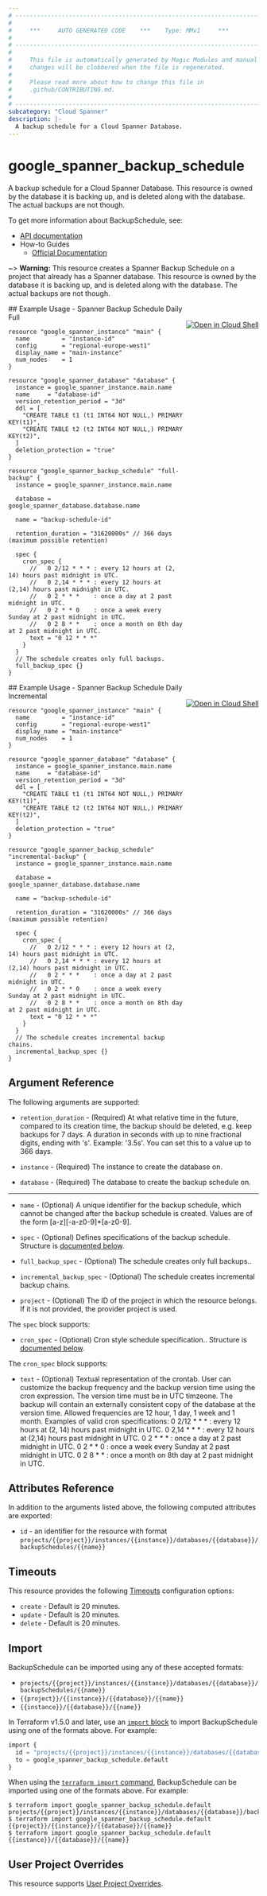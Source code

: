 ```yaml
---
# ----------------------------------------------------------------------------
#
#     ***     AUTO GENERATED CODE    ***    Type: MMv1     ***
#
# ----------------------------------------------------------------------------
#
#     This file is automatically generated by Magic Modules and manual
#     changes will be clobbered when the file is regenerated.
#
#     Please read more about how to change this file in
#     .github/CONTRIBUTING.md.
#
# ----------------------------------------------------------------------------
subcategory: "Cloud Spanner"
description: |-
  A backup schedule for a Cloud Spanner Database.
---
```


# google_spanner_backup_schedule

A backup schedule for a Cloud Spanner Database.
This resource is owned by the database it is backing up, and is deleted along with the database.
The actual backups are not though.


To get more information about BackupSchedule, see:

* [API documentation](https://cloud.google.com/spanner/docs/reference/rest/v1/projects.instances.databases.backupSchedules)
* How-to Guides
    * [Official Documentation](https://cloud.google.com/spanner/docs/backup)

~> **Warning:** This resource creates a Spanner Backup Schedule on a project that already has
a Spanner database.
This resource is owned by the database it is backing up, and is deleted along
with the database. The actual backups are not though.

<div class = "oics-button" style="float: right; margin: 0 0 -15px">
  <a href="https://console.cloud.google.com/cloudshell/open?cloudshell_git_repo=https%3A%2F%2Fgithub.com%2Fterraform-google-modules%2Fdocs-examples.git&cloudshell_image=gcr.io%2Fcloudshell-images%2Fcloudshell%3Alatest&cloudshell_print=.%2Fmotd&cloudshell_tutorial=.%2Ftutorial.md&cloudshell_working_dir=spanner_backup_schedule_daily_full&open_in_editor=main.tf" target="_blank">
    <img alt="Open in Cloud Shell" src="//gstatic.com/cloudssh/images/open-btn.svg" style="max-height: 44px; margin: 32px auto; max-width: 100%;">
  </a>
</div>
## Example Usage - Spanner Backup Schedule Daily Full


```hcl
resource "google_spanner_instance" "main" {
  name         = "instance-id"
  config       = "regional-europe-west1"
  display_name = "main-instance"
  num_nodes    = 1
}

resource "google_spanner_database" "database" {
  instance = google_spanner_instance.main.name
  name     = "database-id"
  version_retention_period = "3d"
  ddl = [
    "CREATE TABLE t1 (t1 INT64 NOT NULL,) PRIMARY KEY(t1)",
    "CREATE TABLE t2 (t2 INT64 NOT NULL,) PRIMARY KEY(t2)",
  ]
  deletion_protection = "true"
}

resource "google_spanner_backup_schedule" "full-backup" {
  instance = google_spanner_instance.main.name

  database = google_spanner_database.database.name

  name = "backup-schedule-id"

  retention_duration = "31620000s" // 366 days (maximum possible retention)

  spec {
    cron_spec {
      //   0 2/12 * * * : every 12 hours at (2, 14) hours past midnight in UTC.
      //   0 2,14 * * * : every 12 hours at (2,14) hours past midnight in UTC.
      //   0 2 * * *    : once a day at 2 past midnight in UTC.
      //   0 2 * * 0    : once a week every Sunday at 2 past midnight in UTC.
      //   0 2 8 * *    : once a month on 8th day at 2 past midnight in UTC.
      text = "0 12 * * *"
    }
  }
  // The schedule creates only full backups.
  full_backup_spec {}
}
```
<div class = "oics-button" style="float: right; margin: 0 0 -15px">
  <a href="https://console.cloud.google.com/cloudshell/open?cloudshell_git_repo=https%3A%2F%2Fgithub.com%2Fterraform-google-modules%2Fdocs-examples.git&cloudshell_image=gcr.io%2Fcloudshell-images%2Fcloudshell%3Alatest&cloudshell_print=.%2Fmotd&cloudshell_tutorial=.%2Ftutorial.md&cloudshell_working_dir=spanner_backup_schedule_daily_incremental&open_in_editor=main.tf" target="_blank">
    <img alt="Open in Cloud Shell" src="//gstatic.com/cloudssh/images/open-btn.svg" style="max-height: 44px; margin: 32px auto; max-width: 100%;">
  </a>
</div>
## Example Usage - Spanner Backup Schedule Daily Incremental


```hcl
resource "google_spanner_instance" "main" {
  name         = "instance-id"
  config       = "regional-europe-west1"
  display_name = "main-instance"
  num_nodes    = 1
}

resource "google_spanner_database" "database" {
  instance = google_spanner_instance.main.name
  name     = "database-id"
  version_retention_period = "3d"
  ddl = [
    "CREATE TABLE t1 (t1 INT64 NOT NULL,) PRIMARY KEY(t1)",
    "CREATE TABLE t2 (t2 INT64 NOT NULL,) PRIMARY KEY(t2)",
  ]
  deletion_protection = "true"
}

resource "google_spanner_backup_schedule" "incremental-backup" {
  instance = google_spanner_instance.main.name

  database = google_spanner_database.database.name

  name = "backup-schedule-id"
  
  retention_duration = "31620000s" // 366 days (maximum possible retention)

  spec {
    cron_spec {
      //   0 2/12 * * * : every 12 hours at (2, 14) hours past midnight in UTC.
      //   0 2,14 * * * : every 12 hours at (2,14) hours past midnight in UTC.
      //   0 2 * * *    : once a day at 2 past midnight in UTC.
      //   0 2 * * 0    : once a week every Sunday at 2 past midnight in UTC.
      //   0 2 8 * *    : once a month on 8th day at 2 past midnight in UTC.
      text = "0 12 * * *"
    }
  }
  // The schedule creates incremental backup chains.
  incremental_backup_spec {}
}
```

## Argument Reference

The following arguments are supported:


* `retention_duration` -
  (Required)
  At what relative time in the future, compared to its creation time, the backup should be deleted, e.g. keep backups for 7 days.
  A duration in seconds with up to nine fractional digits, ending with 's'. Example: '3.5s'.
  You can set this to a value up to 366 days.

* `instance` -
  (Required)
  The instance to create the database on.

* `database` -
  (Required)
  The database to create the backup schedule on.


- - -


* `name` -
  (Optional)
  A unique identifier for the backup schedule, which cannot be changed after
  the backup schedule is created. Values are of the form [a-z][-a-z0-9]*[a-z0-9].

* `spec` -
  (Optional)
  Defines specifications of the backup schedule.
  Structure is [documented below](#nested_spec).

* `full_backup_spec` -
  (Optional)
  The schedule creates only full backups..

* `incremental_backup_spec` -
  (Optional)
  The schedule creates incremental backup chains.

* `project` - (Optional) The ID of the project in which the resource belongs.
    If it is not provided, the provider project is used.


<a name="nested_spec"></a>The `spec` block supports:

* `cron_spec` -
  (Optional)
  Cron style schedule specification..
  Structure is [documented below](#nested_cron_spec).


<a name="nested_cron_spec"></a>The `cron_spec` block supports:

* `text` -
  (Optional)
  Textual representation of the crontab. User can customize the
  backup frequency and the backup version time using the cron
  expression. The version time must be in UTC timzeone.
  The backup will contain an externally consistent copy of the
  database at the version time. Allowed frequencies are 12 hour, 1 day,
  1 week and 1 month. Examples of valid cron specifications:
    0 2/12 * * * : every 12 hours at (2, 14) hours past midnight in UTC.
    0 2,14 * * * : every 12 hours at (2,14) hours past midnight in UTC.
    0 2 * * *    : once a day at 2 past midnight in UTC.
    0 2 * * 0    : once a week every Sunday at 2 past midnight in UTC.
    0 2 8 * *    : once a month on 8th day at 2 past midnight in UTC.

## Attributes Reference

In addition to the arguments listed above, the following computed attributes are exported:

* `id` - an identifier for the resource with format `projects/{{project}}/instances/{{instance}}/databases/{{database}}/backupSchedules/{{name}}`


## Timeouts

This resource provides the following
[Timeouts](https://developer.hashicorp.com/terraform/plugin/sdkv2/resources/retries-and-customizable-timeouts) configuration options:

- `create` - Default is 20 minutes.
- `update` - Default is 20 minutes.
- `delete` - Default is 20 minutes.

## Import


BackupSchedule can be imported using any of these accepted formats:

* `projects/{{project}}/instances/{{instance}}/databases/{{database}}/backupSchedules/{{name}}`
* `{{project}}/{{instance}}/{{database}}/{{name}}`
* `{{instance}}/{{database}}/{{name}}`


In Terraform v1.5.0 and later, use an [`import` block](https://developer.hashicorp.com/terraform/language/import) to import BackupSchedule using one of the formats above. For example:

```tf
import {
  id = "projects/{{project}}/instances/{{instance}}/databases/{{database}}/backupSchedules/{{name}}"
  to = google_spanner_backup_schedule.default
}
```

When using the [`terraform import` command](https://developer.hashicorp.com/terraform/cli/commands/import), BackupSchedule can be imported using one of the formats above. For example:

```
$ terraform import google_spanner_backup_schedule.default projects/{{project}}/instances/{{instance}}/databases/{{database}}/backupSchedules/{{name}}
$ terraform import google_spanner_backup_schedule.default {{project}}/{{instance}}/{{database}}/{{name}}
$ terraform import google_spanner_backup_schedule.default {{instance}}/{{database}}/{{name}}
```

## User Project Overrides

This resource supports [User Project Overrides](https://registry.terraform.io/providers/hashicorp/google/latest/docs/guides/provider_reference#user_project_override).
